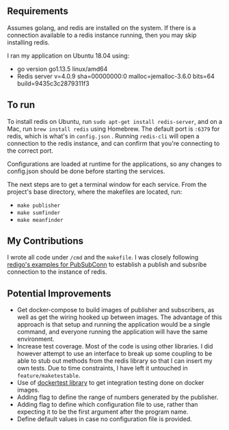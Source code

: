 ## Requirements
Assumes golang, and redis are installed on the system. If there is a connection available to a redis instance running, then you may skip installing redis.

I ran my application on Ubuntu 18.04 using: 
- go version go1.13.5 linux/amd64
- Redis server v=4.0.9 sha=00000000:0 malloc=jemalloc-3.6.0 bits=64 build=9435c3c2879311f3

## To run
To install redis on Ubuntu, run `sudo apt-get install redis-server`, and on a Mac, run `brew install redis` using Homebrew. The default port is `:6379` for redis, which is what's in `config.json` . Running `redis-cli` will open a connection to the redis instance, and can confirm that you're connecting to the correct port.

Configurations are loaded at runtime for the applications, so any changes to config.json should be done before starting the services.

The next steps are to get a terminal window for each service. From the project's base directory, where the makefiles are located, run:
- `make publisher`
- `make sumfinder`
- `make meanfinder`

## My Contributions
I wrote all code under `/cmd` and the `makefile`. I was closely following [redigo's examples for PubSubConn](https://godoc.org/github.com/gomodule/redigo/redis#example-PubSubConn) to establish a publish and subsribe connection to the instance of redis.

## Potential Improvements
- Get docker-compose to build images of publisher and subscribers, as well as get the wiring hooked up between images. The advantage of this approach is that setup and running the application would be a single command, and everyone running the application will have the same environment.
- Increase test coverage. Most of the code is using other libraries. I did however attempt to use an interface to break up some coupling to be able to stub out methods from the redis library so that I can insert my own tests. Due to time constraints, I have left it untouched in `feature/maketestable`.
- Use of [dockertest library](https://github.com/ory/dockertest) to get integration testing done on docker images.
- Adding flag to define the range of numbers generated by the publisher.
- Adding flag to define which configuration file to use, rather than expecting it to be the first argument after the program name.
- Define default values in case no configuration file is provided.
